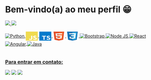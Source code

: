 <h1> Bem-vindo(a) ao meu perfil 😁</h1>

 <div>
  
   <a href="https://github.com/ClaudiOmatheuuss">
   <img height="180em" src="https://github-readme-stats.vercel.app/api?username=ClaudiOmatheuuss&show_icons=true&theme=tokyonight&include_all_commits=false&count_private=false"/>
   <img height="180em" src="https://github-readme-stats.vercel.app/api/top-langs/?username=ClaudiOmatheuuss&layout=compact&langs_count=6&theme=tokyonight&hide=jupyter%20notebook,html,css"/>

</div>

 <div style="display: inline_block"><br>
 
  <img align="center" alt="Python" height="30" width="40" src="https://cdn.jsdelivr.net/gh/devicons/devicon/icons/python/python-original.svg" />
  <img align="center" alt="Js" height="30" width="40" src="https://raw.githubusercontent.com/devicons/devicon/master/icons/javascript/javascript-plain.svg">
  <img align="center" alt="TypeScript" height="30" width="40" src="https://raw.githubusercontent.com/devicons/devicon/master/icons/typescript/typescript-original.svg">
  <img align="center" alt="HTML" height="30" width="40" src="https://raw.githubusercontent.com/devicons/devicon/master/icons/html5/html5-original.svg">
  <img align="center" alt="CSS" height="30" width="40" src="https://raw.githubusercontent.com/devicons/devicon/master/icons/css3/css3-original.svg">
  <img align="center" alt="Bootstrap" height="30" width="40" src="https://cdn.jsdelivr.net/gh/devicons/devicon/icons/bootstrap/bootstrap-original.svg" />
  <img align="center" alt="Node JS" height="30" width="40" src="https://cdn.jsdelivr.net/gh/devicons/devicon/icons/nodejs/nodejs-original.svg" />
  <img align="center" alt="React" height="30" width="40" src="https://cdn.jsdelivr.net/gh/devicons/devicon/icons/react/react-original.svg" />
  <img align="center" alt="Angular" height="30" width="40" src="https://cdn.jsdelivr.net/gh/devicons/devicon/icons/angular/angular-original.svg" />
  <img align="center" alt="Java" height="30" width="40" src="https://cdn.jsdelivr.net/gh/devicons/devicon/icons/java/java-original.svg" />

</div>
 
<br>
 
### Para entrar em contato:
 
<div> 
  <a href = "mailto:claudiom.pst@gmail.com" target="_blank"><img src="https://img.shields.io/badge/-Gmail-%23333?style=for-the-badge&logo=gmail&logoColor=white" /></a>
  <a href="https://instagram.com/claudiomatheuuss" target="_blank"><img src="https://img.shields.io/badge/-Instagram-%23E4405F?style=for-the-badge&logo=instagram&logoColor=white" /></a>
  <a href="https://www.linkedin.com/in/cl4udio-azevedo/" target="_blank"><img src="https://img.shields.io/badge/-LinkedIn-%230077B5?style=for-the-badge&logo=linkedin&logoColor=white" target="_blank"/></a>
</div>
